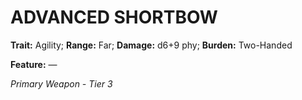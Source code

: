 # ADVANCED SHORTBOW

**Trait:** Agility; **Range:** Far; **Damage:** d6+9 phy; **Burden:** Two-Handed

**Feature:** —

*Primary Weapon - Tier 3*
